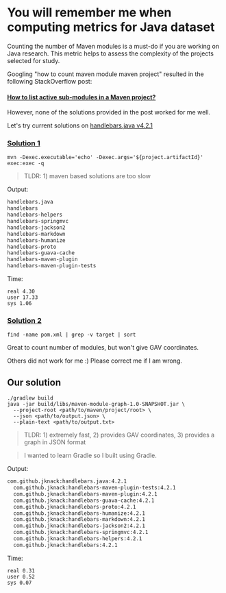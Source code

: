 # You will remember me when computing metrics for Java dataset

Counting the number of Maven modules is a must-do if you are working on Java
research.
This metric helps to assess the complexity of the projects selected for study.

Googling "how to count maven module maven project" resulted in the following 
StackOverflow post:

#### [How to list active sub-modules in a Maven project?](https://stackoverflow.com/questions/3662291/how-to-list-active-sub-modules-in-a-maven-project)

However, none of the solutions provided in the post worked for me well.

Let's try current solutions on [handlebars.java v4.2.1](https://github.com/jknack/handlebars.java/tree/2afc50fd5dcd32af28f8305b59689b3fec4a3b07)

### [Solution 1](https://stackoverflow.com/a/51824145/11751642)

```shell
mvn -Dexec.executable='echo' -Dexec.args='${project.artifactId}' exec:exec -q
```

> TLDR: 1) maven based solutions are too slow

Output:

```txt
handlebars.java
handlebars
handlebars-helpers
handlebars-springmvc
handlebars-jackson2
handlebars-markdown
handlebars-humanize
handlebars-proto
handlebars-guava-cache
handlebars-maven-plugin
handlebars-maven-plugin-tests
```

Time:
```text
real 4.30
user 17.33
sys 1.06
```

### [Solution 2](https://stackoverflow.com/a/41766170/11751642)

```shell
find -name pom.xml | grep -v target | sort
```

Great to count number of modules, but won't give GAV coordinates.

Others did not work for me :) Please correct me if I am wrong.

## Our solution

```shell
./gradlew build
java -jar build/libs/maven-module-graph-1.0-SNAPSHOT.jar \
  --project-root <path/to/maven/project/root> \
  --json <path/to/output.json> \
  --plain-text <path/to/output.txt>
```

> TLDR: 1) extremely fast, 2) provides GAV coordinates, 3) provides a graph in JSON format

> I wanted to learn Gradle so I built using Gradle.

Output:

```txt
com.github.jknack:handlebars.java:4.2.1
  com.github.jknack:handlebars-maven-plugin-tests:4.2.1
  com.github.jknack:handlebars-maven-plugin:4.2.1
  com.github.jknack:handlebars-guava-cache:4.2.1
  com.github.jknack:handlebars-proto:4.2.1
  com.github.jknack:handlebars-humanize:4.2.1
  com.github.jknack:handlebars-markdown:4.2.1
  com.github.jknack:handlebars-jackson2:4.2.1
  com.github.jknack:handlebars-springmvc:4.2.1
  com.github.jknack:handlebars-helpers:4.2.1
  com.github.jknack:handlebars:4.2.1
```

Time:
```text
real 0.31
user 0.52
sys 0.07
```
